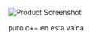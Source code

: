                          

![Product Screenshot](https://static1.dualshockersimages.com/wordpress/wp-content/uploads/2016/07/Futaba.jpg?q=50&fit=contain&w=1140&h=570&dpr=1.5)

puro c++ en esta vaina

